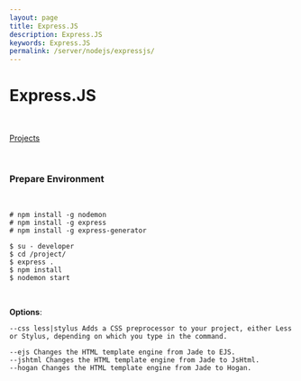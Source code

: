 ```yaml
---
layout: page
title: Express.JS
description: Express.JS
keywords: Express.JS
permalink: /server/nodejs/expressjs/
---
```


# Express.JS

<br/>

<a href="/server/nodejs/expressjs/projects/">Projects</a>

<br/>

### Prepare Environment

<br/>

```
# npm install -g nodemon
# npm install -g express
# npm install -g express-generator

$ su - developer
$ cd /project/
$ express .
$ npm install
$ nodemon start
```

<br/>

**Options**:

```
--css less|stylus Adds a CSS preprocessor to your project, either Less or Stylus, depending on which you type in the command.

--ejs Changes the HTML template engine from Jade to EJS.
--jshtml Changes the HTML template engine from Jade to JsHtml.
--hogan Changes the HTML template engine from Jade to Hogan.
```
